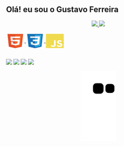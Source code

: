 <!-- Título, Apresentação ... -->

## Olá! eu sou o Gustavo Ferreira

<!--  Parte de status do GitHub no topo -->

<div align="center">
  <a href="https://github.com/gustavoferreiradeveloper">
  <img height="167em" src="https://github-readme-stats.vercel.app/api?username=gustavoferreiradeveloper&show_icons=true&theme=dracula&include_all_commits=true&count_private=true"/>
 <img height="167em" src="https://github-readme-stats.vercel.app/api/top-langs/?username=gustavoferreiradeveloper&layout=compact&langs_count=7&theme=dracula"/>
</div>
  
  <!-- Linha de logotípos das linguagens -->
  
<div style="display: inline_block"><br>
 
  <img align="center" alt="Gustavo-HTML" height="40" width="50" src="https://raw.githubusercontent.com/devicons/devicon/master/icons/html5/html5-original.svg">
  
  <img align="center" alt="Gustavo-CSS" height="40" width="50" src="https://raw.githubusercontent.com/devicons/devicon/master/icons/css3/css3-original.svg">
  
  <img align="center" alt="Gustavo-Js" height="40" width="50" src="https://raw.githubusercontent.com/devicons/devicon/master/icons/javascript/javascript-plain.svg">
  
 <!-- <img align="right" alt="Gustavo-pic" height="150" style="border-radius:50px;" src=""> -->
  
</div>
  
  <!-- Trecho com as duas # para criarmos uma linha separando o conteúdo -->
  ##
 
  <!-- Bloco de Redes Sociais -->
  
<div> 
  <a href="https://www.linkedin.com/in/gustavo-ferreira-dev" target="_blank"><img src="https://img.shields.io/badge/LinkedIn-0077B5?style=for-the-badge&logo=linkedin&logoColor=white" target="_blank"></a>  
  <a href="https://instagram.com/gustavoferreira.dev" target="_blank"><img src="https://img.shields.io/badge/-Instagram-%23E4405F?style=for-the-badge&logo=instagram&logoColor=white" target="_blank"></a>
  <a href = "mailto:gustavoferreira.developer@gmail.com"><img src="https://img.shields.io/badge/-Gmail-%23333?style=for-the-badge&logo=gmail&logoColor=white" target="_blank"></a>
  <a href="https://wa.me/5511954491974" target="_blank"><img src="https://img.shields.io/badge/WhatsApp-25D366?style=for-the-badge&logo=whatsapp&logoColor=white" target="_blank"></a>
  </div>

  <div align="center">
  
  ![Snake animation](https://github.com/gustavoferreiradeveloper/gustavoferreiradeveloper/blob/output/github-contribution-grid-snake.svg)
 
</div>

